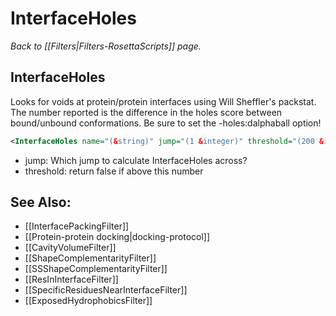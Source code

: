 # InterfaceHoles
*Back to [[Filters|Filters-RosettaScripts]] page.*
## InterfaceHoles

Looks for voids at protein/protein interfaces using Will Sheffler's packstat. The number reported is the difference in the holes score between bound/unbound conformations. Be sure to set the -holes:dalphaball option!

```xml
<InterfaceHoles name="(&string)" jump="(1 &integer)" threshold="(200 &integer)"/>
```

-   jump: Which jump to calculate InterfaceHoles across?
-   threshold: return false if above this number

## See Also:

* [[InterfacePackingFilter]]
* [[Protein-protein docking|docking-protocol]]
* [[CavityVolumeFilter]]
* [[ShapeComplementarityFilter]]
* [[SSShapeComplementarityFilter]]
* [[ResInInterfaceFilter]]
* [[SpecificResiduesNearInterfaceFilter]]
* [[ExposedHydrophobicsFilter]]
